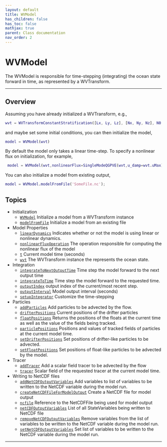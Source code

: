 ```yaml
---
layout: default
title: WVModel
has_children: false
has_toc: false
mathjax: true
parent: Class documentation
nav_order: 2
---
```


#  WVModel

The WVModel is responsible for time-stepping (integrating) the ocean state forward in time, as represented by a WVTransform.


---

## Overview
 
  Assuming you have already initialized a WVTransform, e.g.,
  ```matlab
  wvt = WVTransformConstantStratification([Lx, Ly, Lz], [Nx, Ny, Nz], N0,latitude=latitude);
  ```
  and maybe set some initial conditions, you can then initialize the
  model,
  ```matlab
  model = WVModel(wvt)
  ```
  
  By default the model only takes a linear time-step. To specify a
  nonlinear flux on initialization, for example,
 ```matlab
  model = WVModel(wvt,nonlinearFlux=SingleModeQGPVE(wvt,u_damp=wvt.uMax));
 ```
 
  You can also initialize a model from existing output,
  ```matlab
  model = WVModel.modelFromFile('SomeFile.nc');
 ```
  
            


## Topics
+ Initialization
  + [`WVModel`](/classes/wvmodel/wvmodel.html) Initialize a model from a WVTransform instance
  + [`modelFromFile`](/classes/wvmodel/modelfromfile.html) Initialize a model from an existing file
+ Model Properties
  + [`linearDynamics`](/classes/wvmodel/lineardynamics.html) Indicates whether or not the model is using linear or nonlinear dynamics.
  + [`nonlinearFluxOperation`](/classes/wvmodel/nonlinearfluxoperation.html) The operation responsible for computing the nonlinear flux of the model
  + [`t`](/classes/wvmodel/t.html) Current model time (seconds)
  + [`wvt`](/classes/wvmodel/wvt.html) The WVTransform instance the represents the ocean state.
+ Integration
  + [`integrateToNextOutputTime`](/classes/wvmodel/integratetonextoutputtime.html) Time step the model forward to the next output time
  + [`integrateToTime`](/classes/wvmodel/integratetotime.html) Time step the model forward to the requested time.
  + [`outputIndex`](/classes/wvmodel/outputindex.html) output index of the current/most recent step.
  + [`outputInterval`](/classes/wvmodel/outputinterval.html) Model output interval (seconds)
  + [`setupIntegrator`](/classes/wvmodel/setupintegrator.html) Customize the time-stepping
+ Particles
  + [`addParticles`](/classes/wvmodel/addparticles.html) Add particles to be advected by the flow.
  + [`drifterPositions`](/classes/wvmodel/drifterpositions.html) Current positions of the drifter particles
  + [`floatPositions`](/classes/wvmodel/floatpositions.html) Returns the positions of the floats at the current time as well as the value of the fields being tracked.
  + [`particlePositions`](/classes/wvmodel/particlepositions.html) Positions and values of tracked fields of particles at the current model time.
  + [`setDrifterPositions`](/classes/wvmodel/setdrifterpositions.html) Set positions of drifter-like particles to be advected.
  + [`setFloatPositions`](/classes/wvmodel/setfloatpositions.html) Set positions of float-like particles to be advected by the model.
+ Tracer
  + [`addTracer`](/classes/wvmodel/addtracer.html) Add a scalar field tracer to be advected by the flow
  + [`tracer`](/classes/wvmodel/tracer.html) Scalar field of the requested tracer at the current model time.
+ Writing to NetCDF files
  + [`addNetCDFOutputVariables`](/classes/wvmodel/addnetcdfoutputvariables.html) Add variables to list of variables to be written to the NetCDF variable during the model run.
  + [`createNetCDFFileForModelOutput`](/classes/wvmodel/createnetcdffileformodeloutput.html) Create a NetCDF file for model output
  + [`ncfile`](/classes/wvmodel/ncfile.html) Reference to the NetCDFFile being used for model output
  + [`netCDFOutputVariables`](/classes/wvmodel/netcdfoutputvariables.html) List of all StateVariables being written to NetCDF file
  + [`removeNetCDFOutputVariables`](/classes/wvmodel/removenetcdfoutputvariables.html) Remove variables from the list of variables to be written to the NetCDF variable during the model run.
  + [`setNetCDFOutputVariables`](/classes/wvmodel/setnetcdfoutputvariables.html) Set list of variables to be written to the NetCDF variable during the model run.


---